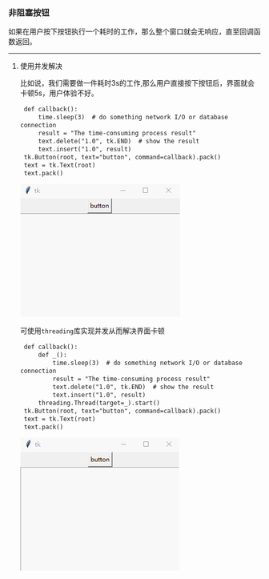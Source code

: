 ### 非阻塞按钮

如果在用户按下按钮执行一个耗时的工作，那么整个窗口就会无响应，直至回调函数返回。

---------------------
1. 使用并发解决
    
    比如说，我们需要做一件耗时3s的工作,那么用户直接按下按钮后，界面就会卡顿5s，用户体验不好。
    
        def callback():
            time.sleep(3)  # do something network I/O or database connection
            result = "The time-consuming process result"
            text.delete("1.0", tk.END)  # show the result
            text.insert("1.0", result)
        tk.Button(root, text="button", command=callback).pack()
        text = tk.Text(root)
        text.pack()

    ![](static/b79b3bc5223608507418f4a106683c71.gif)
    
    可使用`threading`库实现并发从而解决界面卡顿
    
        def callback():
            def _():
                time.sleep(3)  # do something network I/O or database connection
                result = "The time-consuming process result"
                text.delete("1.0", tk.END)  # show the result
                text.insert("1.0", result)
            threading.Thread(target=_).start()
        tk.Button(root, text="button", command=callback).pack()
        text = tk.Text(root)
        text.pack()

    ![](static/8e286f0c87292ec8d733e89e790f7cbb.gif)
